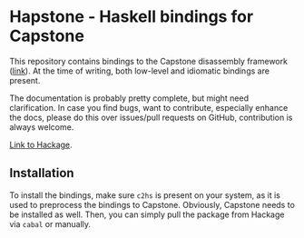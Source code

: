 # Hapstone - Haskell bindings for Capstone
This repository contains bindings to the Capstone disassembly framework
([link](https://github.com/aquynh/capstone)). At the time of writing,
both low-level and idiomatic bindings are present.

The documentation is probably pretty complete, but might need
clarification. In case you find bugs, want to contribute, especially
enhance the docs, please do this over issues/pull requests on GitHub,
contribution is always welcome.

[Link to Hackage](https://hackage.haskell.org/package/hapstone).

## Installation
To install the bindings, make sure `c2hs` is present on your system, as it
is used to preprocess the bindings to Capstone. Obviously, Capstone needs
to be installed as well. Then, you can simply pull the package from Hackage
via `cabal` or manually.
